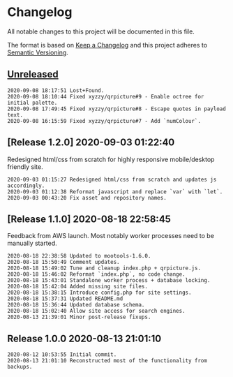 # Changelog
All notable changes to this project will be documented in this file.

The format is based on [Keep a Changelog](http://keepachangelog.com/en/1.0.0/)
and this project adheres to [Semantic Versioning](http://semver.org/spec/v2.0.0.html).

## [Unreleased]

```
2020-09-08 18:17:51 Lost+Found.
2020-09-08 18:10:44 Fixed xyzzy/qrpicture#9 - Enable octree for initial palette.
2020-09-08 17:49:45 Fixed xyzzy/qrpicture#8 - Escape quotes in payload text.
2020-09-08 16:15:59 Fixed xyzzy/qrpicture#7 - Add `numColour`.
```

## [Release 1.2.0] 2020-09-03 01:22:40

Redesigned html/css from scratch for highly responsive mobile/desktop friendly site.

```
2020-09-03 01:15:27 Redesigned html/css from scratch and updates js accordingly.
2020-09-03 01:12:38 Reformat javascript and replace `var` with `let`.
2020-09-03 00:43:20 Fix asset and repository names.
```

## [Release 1.1.0] 2020-08-18 22:58:45

Feedback from AWS launch.
Most notably worker processes need to be manually started.

```
2020-08-18 22:38:58 Updated to mootools-1.6.0.
2020-08-18 15:50:49 Comment updates.
2020-08-18 15:49:02 Tune and cleanup index.php + qrpicture.js.
2020-08-18 15:46:02 Reformat `index.php`, no code change.
2020-08-18 15:43:01 Standalone worker process + database locking.
2020-08-18 15:42:04 Added missing site files.
2020-08-18 15:38:15 Introduce config.php for site settings.
2020-08-18 15:37:31 Updated README.md
2020-08-18 15:36:44 Updated database schema.
2020-08-18 15:02:40 Allow site access for search engines.
2020-08-13 21:39:01 Minor post-release fixups.
```

## Release 1.0.0 2020-08-13 21:01:10

```
2020-08-12 10:53:55 Initial commit.
2020-08-13 21:01:10 Reconstructed most of the functionality from backups.
```

[Unreleased]: https://github.com/xyzzy/qrpicture/compare/v1.2.0...HEAD
[1.2.0]: https://github.com/xyzzy/qrpicture/compare/v1.1.0...v1.2.0
[1.1.0]: https://github.com/xyzzy/qrpicture/compare/v1.0.0...v1.1.0
